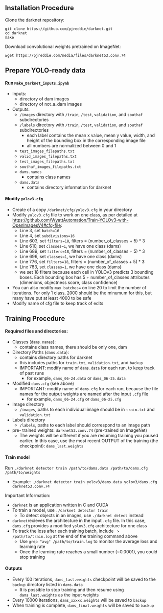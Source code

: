 ## Installation Procedure

Clone the darknet repository:

```
git clone https://github.com/pjreddie/darknet.git
cd darknet
make
```

Download convolutional weights pretrained on ImageNet:

```
wget https://pjreddie.com/media/files/darknet53.conv.74
```

## Prepare YOLO-ready data

#### Run `Make_Darknet_inputs.ipynb`
+ Inputs:
    + directory of dam images
    + directory of not_a_dam images
+ Outputs:
    + `/images` directory with `/train`, `/test`, `validation`, and `southaf` subdirectories
    + `/labels` directory with `/train`, `/test`, `validation`, and `southaf` subdirectories
        + each label contains the mean x value, mean y value, width, and height of the bounding box in the corresponding image file
        + all numbers are normalized between 0 and 1
    + `test_images_filepaths.txt`
    + `valid_images_filepaths.txt`
    + `test_images_filepaths.txt`
    + `southaf_images_filepaths.txt`
    + `dams.names`
        + contains class names
    + `dams.data`
        + contains directory information for darknet
        
#### Modify `yolov3.cfg`

+ Create of a copy `/darknet/cfg/yolov3.cfg` in your directory
+ Modify `yolov3.cfg` file to work on one class, as per detailed at  https://github.com/WyattAutomation/Train-YOLOv3-with-OpenImagesV4#cfg-file:
    + Line 3, set `batch=16`
    + Line 4, set `subdivisions=16`
    + Line 603, set `filters=18`, filters = (number_of_classes + 5) * 3 
    + Line 610, set `classes=1`, we have one class (dams)
    + Line 689, set `filters=18`, filters = (number_of_classes + 5) * 3 
    + Line 696, set `classes=1`, we have one class (dams)
    + Line 776, set `filters=18`, filters = (number_of_classes + 5) * 3 
    + Line 783, set `classes=1`, we have one class (dams)
    + we set 18 filters because each cell in YOLOv3 predicts 3 bounding boxes. Each bounding box has 5 + number_of_classes attributes (dimenions, objectness score, class confidence)
+ You can also modify `max_batches=` on line 20 to limit the number of iterations. For only 1 class, 2000 should be the minumum for this, but many have put at least 4000 to be safe
+ Modify name of cfg file to keep track of edits
        
## Training Procedure

#### Required files and directories:
+ Classes (`dams.names`):
   + contains class names, there should be only one, dam
+ Directory Paths (`dams.data`):
   + contains directory paths for darknet
   + this includes paths for `train.txt`, `validation.txt`, and `backup`
   + IMPORTANT: modify name of `dams.data` for each run, to keep track of past runs
        + for example, `dams_06-24.data` or `dams_06-25.data`
+ Modified `dams.cfg` (see above)
    + IMPORTANT: modify name of `dams.cfg` for each run, because the file names for the output weights are named after the input `.cfg` file
        + for example, `dams_06-24.cfg` or `dams_06-25.cfg`
+ Image directory
   + `/images`, paths to each individual image should be in `train.txt` and `validation.txt`
+ Labels directory
   + `/labels`, paths to each label should correspond to an image path
+ pre- trained weights: `darknet53.conv.74` (pre-trained on ImageNet)
   + The weights will be different if you are resuming training you paused earlier. In this case, use the most recent OUTPUT of the training (the checkpoint): `dams_last.weights`

#### Train model

Run `./darknet detector train /path/to/dams.data /path/to/dams.cfg /path/to/weights`
+ Example: `./darknet detector train yolov3/dams.data yolov3/dams.cfg darknet53.conv.74`

Important Information:
+ `darknet` is an application written in C and CUDA
+ To train a model, use `./darknet detector train`
    + To detect objects in an images, use `./darknet detect` instead
+ `darknet`recieves the architecture in the input `.cfg` file. In this case, `dams.cfg` provides a modified `yolov3.cfg` architecture for one class 
+ To track the loss after each training batch, include ` > /path/to/train.log` at the end of the training command above
    + Use `grep "avg" /path/to/train.log` to monitor the average loss and learning rate
    + Once the learning rate reaches a small number (~0.0001), you could stop training

#### Outputs
+ Every 100 iterations, `dams_last.weights` checkpoint will be saved to the `backup` directory listed in `dams.data`
    + It is possible to stop training and then resume using `dams_last.weights` as the input weights
+ Every 10000 iterations, `dams_xxxxx.weights` will be saved to `backup` 
+ When training is complete, `dams_final.weights` will be saved to `backup`
